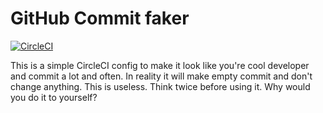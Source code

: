 # GitHub Commit faker

[![CircleCI](https://circleci.com/gh/circleci/circleci-docs.svg?style=svg)](https://circleci.com/gh/Virtim/GithubCommitFaker/)

This is a simple CircleCI config to make it look like you're cool developer and commit a lot and often. In reality it will make empty commit and don't change anything. This is useless. Think twice before using it. Why would you do it to yourself? 
